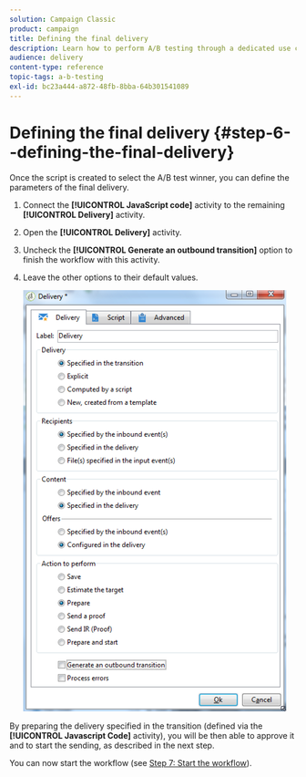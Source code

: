 ```yaml
---
solution: Campaign Classic
product: campaign
title: Defining the final delivery
description: Learn how to perform A/B testing through a dedicated use case.
audience: delivery
content-type: reference
topic-tags: a-b-testing
exl-id: bc23a444-a872-48fb-8bba-64b301541089
---
```

# Defining the final delivery {#step-6--defining-the-final-delivery}

Once the script is created to select the A/B test winner, you can define the parameters of the final delivery.

1. Connect the **[!UICONTROL JavaScript code]** activity to the remaining **[!UICONTROL Delivery]** activity.
1. Open the **[!UICONTROL Delivery]** activity.
1. Uncheck the **[!UICONTROL Generate an outbound transition]** option to finish the workflow with this activity.
1. Leave the other options to their default values. 

   ![](assets/ab_test_final_delivery.png)

By preparing the delivery specified in the transition (defined via the **[!UICONTROL Javascript Code]** activity), you will be then able to approve it and to start the sending, as described in the next step.

You can now start the workflow (see [Step 7: Start the workflow](../../delivery/using/a-b-testing-uc-start-workflow.md)).

